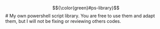 $${\color{green}#ps-library}$$# 
My own powershell script library. You are free to use them and adapt them, but I will not be fixing or reviewing others codes.
